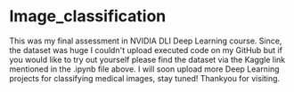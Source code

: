 # Image_classification

This was my final assessment in NVIDIA DLI Deep Learning course. Since, the dataset was huge I couldn't upload executed code on my GitHub but if you would like to try out yourself please find the dataset via the Kaggle link mentioned in the .ipynb file above.
I will soon upload more Deep Learning projects for classifying medical images, stay tuned!
Thankyou for visiting.
